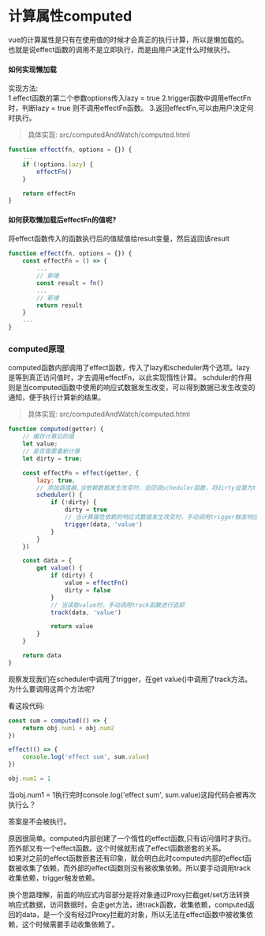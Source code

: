 # 计算属性computed

vue的计算属性是只有在使用值的时候才会真正的执行计算，所以是懒加载的。
也就是说effect函数的调用不是立即执行，而是由用户决定什么时候执行。

#### 如何实现懒加载
实现方法:  
1.effect函数的第二个参数options传入lazy = true
2.trigger函数中调用effectFn时，判断lazy = true 则不调用effectFn函数。
3.返回effectFn,可以由用户决定何时执行。

> 具体实现: src/computedAndWatch/computed.html
```javascript
function effect(fn, options = {}) {
    ...
    if (!options.lazy) {
        effectFn()
    }

    return effectFn
}
```

#### 如何获取懒加载后effectFn的值呢?
将effect函数传入的函数执行后的值赋值给result变量，然后返回该result
```javascript
function effect(fn, options = {}) {
    const effectFn = () => {
        ...
        // 新增
        const result = fn()
        ...
        // 新增
        return result
    }
    ...
}
```

### computed原理
computed函数内部调用了effect函数，传入了lazy和scheduler两个选项。lazy是等到真正访问值时，才去调用effectFn，以此实现惰性计算。
schduler的作用则是当computed函数中使用的响应式数据发生改变，可以得到数据已发生改变的通知，便于执行计算新的结果。

> 具体实现: src/computedAndWatch/computed.html
```javascript
function computed(getter) {
    // 缓存计算后的值
    let value;
    // 是否需要重新计算
    let dirty = true;

    const effectFn = effect(getter, {
        lazy: true,
        // 添加调度器,当依赖数据发生改变时，会回调scheduler函数，将dirty设置为true，再次访问value值时会触发一次新的计算
        scheduler() {
            if (!dirty) {
                dirty = true
                // 当计算属性依赖的响应式数据发生改变时，手动调用trigger触发响应
                trigger(data, 'value')
            }
        }
    })

    const data = {
        get value() {
            if (dirty) {
                value = effectFn()
                dirty = false
            }
            // 当读取value时，手动调用track函数进行追踪
            track(data, 'value')

            return value
        }
    }

    return data
}
```

观察发现我们在scheduler中调用了trigger，在get value()中调用了track方法。
为什么要调用这两个方法呢?  

看这段代码:
```javascript
const sum = computed(() => {
    return obj.num1 + obj.num2
})

effect(() => {
    console.log('effect sum', sum.value)
})

obj.num1 = 1
```
当obj.num1 = 1执行完时console.log('effect sum', sum.value)这段代码会被再次执行么？  

答案是不会被执行。

原因很简单。computed内部创建了一个惰性的effect函数,只有访问值时才执行。而外部又有一个effect函数。这个时候就形成了effect函数嵌套的关系。  
如果对之前的effect函数嵌套还有印象，就会明白此时computed内部的effect函数被收集了依赖，而外部的effect函数则没有被收集依赖。所以要手动调用track收集依赖，trigger触发依赖。  

换个思路理解，前面的响应式内容部分是将对象通过Proxy拦截get/set方法转换响应式数据，访问数据时，会走get方法，进track函数，收集依赖，computed返回的data，是一个没有经过Proxy拦截的对象，所以无法在effect函数中被收集依赖，这个时候需要手动收集依赖了。


